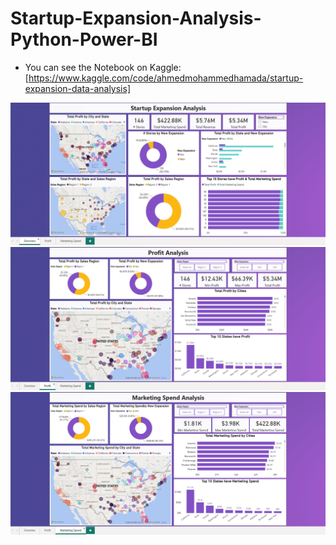 # Startup-Expansion-Analysis-Python-Power-BI

- You can see the Notebook on Kaggle: [https://www.kaggle.com/code/ahmedmohammedhamada/startup-expansion-data-analysis]

<img src="Zcreenshot 2023-08-14 204657.png">


<img src="Zcreenshot 2023-08-14 204715.png">


<img src="Zcreenshot 2023-08-14 204739.png">
